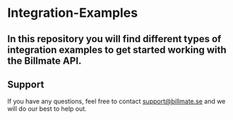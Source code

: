 # Integration-Examples

## In this repository you will find different types of integration examples to get started working with the Billmate API.

## Support
If you have any questions, feel free to contact support@billmate.se and we will do our best to help out.